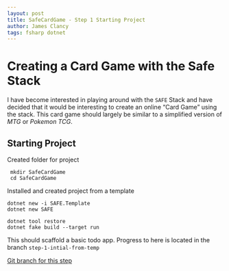 ```yaml
---
layout: post
title: SafeCardGame - Step 1 Starting Project
author: James Clancy
tags: fsharp dotnet
---
```


# Creating a Card Game with the Safe Stack

I have become interested in playing around with the `SAFE` Stack and have decided that it would be interesting to create an online “Card Game” using the stack. This card game should largely be similar to a simplified version of *MTG* or *Pokemon TCG*.

## Starting Project ##

Created folder for project

```
 mkdir SafeCardGame
 cd SafeCardGame
 ```

 Installed and created project from a template
```
dotnet new -i SAFE.Template
dotnet new SAFE
```

```
dotnet tool restore
dotnet fake build --target run
```

This should scaffold a basic todo app. Progress to here is located in the branch `step-1-intial-from-temp`

[Git branch for this step](https://github.com/jamesclancy/SafeCardGame/tree/step-1-intial-from-temp)